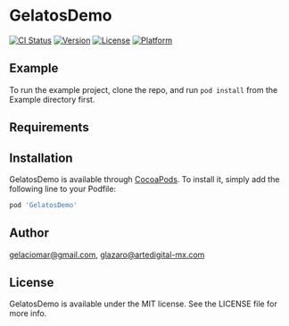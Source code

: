 # GelatosDemo

[![CI Status](http://img.shields.io/travis/gelaciomar@gmail.com/GelatosDemo.svg?style=flat)](https://travis-ci.org/gelaciomar@gmail.com/GelatosDemo)
[![Version](https://img.shields.io/cocoapods/v/GelatosDemo.svg?style=flat)](http://cocoapods.org/pods/GelatosDemo)
[![License](https://img.shields.io/cocoapods/l/GelatosDemo.svg?style=flat)](http://cocoapods.org/pods/GelatosDemo)
[![Platform](https://img.shields.io/cocoapods/p/GelatosDemo.svg?style=flat)](http://cocoapods.org/pods/GelatosDemo)

## Example

To run the example project, clone the repo, and run `pod install` from the Example directory first.

## Requirements

## Installation

GelatosDemo is available through [CocoaPods](http://cocoapods.org). To install
it, simply add the following line to your Podfile:

```ruby
pod 'GelatosDemo'
```

## Author

gelaciomar@gmail.com, glazaro@artedigital-mx.com

## License

GelatosDemo is available under the MIT license. See the LICENSE file for more info.
